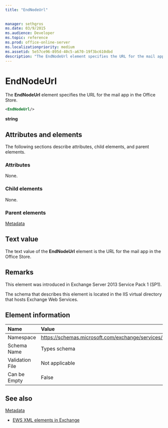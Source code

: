 ```yaml
---
title: "EndNodeUrl"
 
 
manager: sethgros
ms.date: 03/9/2015
ms.audience: Developer
ms.topic: reference
ms.prod: office-online-server
ms.localizationpriority: medium
ms.assetid: 5e57ce96-895d-40c5-a670-19f3bc610dbd
description: "The EndNodeUrl element specifies the URL for the mail app in the Office Store."
---
```


# EndNodeUrl

The **EndNodeUrl** element specifies the URL for the mail app in the Office Store. 
  
```XML
<EndNodeUrl/>
```

 **string**
## Attributes and elements

The following sections describe attributes, child elements, and parent elements.
  
### Attributes

None.
  
### Child elements

None.
  
### Parent elements

[Metadata](metadata-ex15websvcsotherref.md)
  
## Text value

The text value of the **EndNodeUrl** element is the URL for the mail app in the Office Store. 
  
## Remarks

This element was introduced in Exchange Server 2013 Service Pack 1 (SP1).
  
The schema that describes this element is located in the IIS virtual directory that hosts Exchange Web Services.
  
## Element information

|**Name**|**Value**|
|:-----|:-----|
|Namespace  <br/> | https://schemas.microsoft.com/exchange/services/2006/types  <br/> |
|Schema Name  <br/> |Types schema  <br/> |
|Validation File  <br/> |Not applicable  <br/> |
|Can be Empty  <br/> |False  <br/> |
   
## See also



[Metadata](metadata-ex15websvcsotherref.md)


- [EWS XML elements in Exchange](ews-xml-elements-in-exchange.md)

